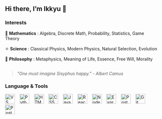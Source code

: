## Hi there, I’m Ikkyu 👋

### Interests  

📐 **Mathematics** : Algebra, Discrete Math, Probability, Statistics, Game Theory  <br><br>
⚛️ **Science** : Classical Physics, Modern Physics, Natural Selection, Evolution   <br><br>
🧠 **Philosophy** : Metaphysics, Meaning of Life, Essence, Free Will, Morality  <br><br>


> *"One must imagine Sisyphus happy."* - *Albert Camus*



### Language & Tools
<img src="https://upload.wikimedia.org/wikipedia/commons/thumb/9/9a/Visual_Studio_Code_1.35_icon.svg/2048px-Visual_Studio_Code_1.35_icon.svg.png" height="32px" alt="VS Code"> &nbsp;&nbsp; <img src="https://upload.wikimedia.org/wikipedia/commons/thumb/c/c3/Python-logo-notext.svg/1200px-Python-logo-notext.svg.png" height="32px" alt="Python"> &nbsp;&nbsp; <img src="https://www.w3.org/html/logo/downloads/HTML5_Badge_512.png" height="32px" alt="HTML"> &nbsp;&nbsp; <img src="https://upload.wikimedia.org/wikipedia/commons/thumb/6/62/CSS3_logo.svg/2048px-CSS3_logo.svg.png" height="32px" alt="CSS"> &nbsp;&nbsp; <img src="https://cdn.worldvectorlogo.com/logos/logo-javascript.svg" height="32px" alt="JavaScript"> &nbsp;&nbsp; <img src="https://upload.wikimedia.org/wikipedia/commons/thumb/a/a7/React-icon.svg/1200px-React-icon.svg.png" height="32px" alt="React"> &nbsp;&nbsp; <img src="https://icon.icepanel.io/Technology/svg/Node.js.svg" height="32px" alt="Nodejs"> &nbsp;&nbsp; <img src="https://img.icons8.com/color/512/express-js.png" height="32px" alt="Express"> &nbsp;&nbsp; <img src="https://upload.wikimedia.org/wikipedia/commons/thumb/2/29/Postgresql_elephant.svg/540px-Postgresql_elephant.svg.png?20080116191800" height="32px" alt="Postgresql"> &nbsp;&nbsp; <img src="https://upload.wikimedia.org/wikipedia/commons/thumb/3/3f/Git_icon.svg/1200px-Git_icon.svg.png" height="32px" alt="Git"> &nbsp;&nbsp; <img src="https://github.com/user-attachments/assets/b343e3c0-4384-4410-b239-9ca796932784" height="32px" alt="Postman">




